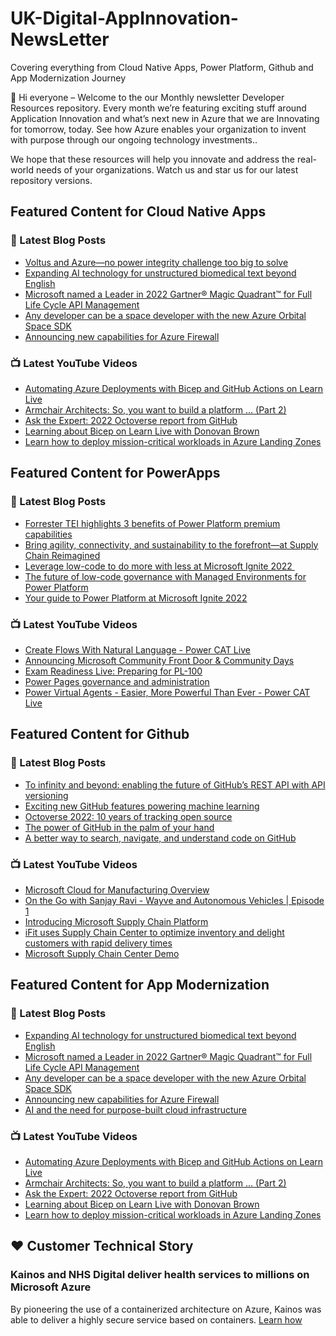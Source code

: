 # UK-Digital-AppInnovation-NewsLetter

Covering everything from Cloud Native Apps, Power Platform, Github and App Modernization Journey

👋 Hi everyone – Welcome to the our Monthly newsletter Developer Resources repository. Every month we’re featuring exciting stuff around Application Innovation and what’s next new in Azure that we are Innovating for tomorrow, today. See how Azure enables your organization to invent with purpose through our ongoing technology investments..


We hope that these resources will help you innovate and address the real-world needs of your organizations. Watch us and star us for our latest repository versions.

## Featured Content for Cloud Native Apps


### 📝 Latest Blog Posts

    
<!-- BLOGCNA:START -->
- [Voltus and Azure—no power integrity challenge too big to solve](https://azure.microsoft.com/blog/voltus-and-azure-no-power-integrity-challenge-too-big-to-solve/)
- [Expanding AI technology for unstructured biomedical text beyond English](https://azure.microsoft.com/blog/expanding-ai-technology-for-unstructured-text-beyond-english/)
- [Microsoft named a Leader in 2022 Gartner® Magic Quadrant™ for Full Life Cycle API Management](https://azure.microsoft.com/blog/microsoft-named-a-leader-in-2022-gartner-magic-quadrant-for-full-life-cycle-api-management/)
- [Any developer can be a space developer with the new Azure Orbital Space SDK](https://azure.microsoft.com/blog/any-developer-can-be-a-space-developer-with-the-new-azure-orbital-space-sdk/)
- [Announcing new capabilities for Azure Firewall](https://azure.microsoft.com/blog/announcing-new-capabilities-for-azure-firewall/)
<!-- BLOGCNA:END -->

### 📺 Latest YouTube Videos

 
<!-- YOUTUBECNA:START -->
- [Automating Azure Deployments with Bicep and GitHub Actions on Learn Live](https://www.youtube.com/watch?v=c4kNguDc3Nk)
- [Armchair Architects: So, you want to build a platform … &lpar;Part 2&rpar;](https://www.youtube.com/watch?v=_YL8wvON0-I)
- [Ask the Expert: 2022 Octoverse report from GitHub](https://www.youtube.com/watch?v=GHXWgmLUykk)
- [Learning about Bicep on Learn Live with Donovan Brown](https://www.youtube.com/watch?v=tcA3rTQJBn8)
- [Learn how to deploy mission-critical workloads in Azure Landing Zones](https://www.youtube.com/watch?v=cZwMLa-su1w)
<!-- YOUTUBECNA:END -->

##  Featured Content for PowerApps
### 📝 Latest Blog Posts
<!-- BLOGPOWER:START -->
- [Forrester TEI highlights 3 benefits of Power Platform premium capabilities](https://cloudblogs.microsoft.com/powerplatform/2022/11/28/forrester-tei-highlights-3-benefits-of-power-platform-premium-capabilities/)
- [Bring agility, connectivity, and sustainability to the forefront—at Supply Chain Reimagined](https://cloudblogs.microsoft.com/dynamics365/bdm/2022/10/27/bring-agility-connectivity-and-sustainability-to-the-forefront-at-supply-chain-reimagined/)
- [Leverage low-code to do more with less at Microsoft Ignite 2022 ](https://cloudblogs.microsoft.com/powerplatform/2022/10/12/leverage-low-code-to-do-more-with-less-at-microsoft-ignite-2022/)
- [The future of low-code governance with Managed Environments for Power Platform](https://cloudblogs.microsoft.com/powerplatform/2022/10/12/the-future-of-low-code-governance-with-managed-environments-for-power-platform/)
- [Your guide to Power Platform at Microsoft Ignite 2022](https://cloudblogs.microsoft.com/powerplatform/2022/10/05/your-guide-to-power-platform-at-microsoft-ignite-2022/)
<!-- BLOGPOWER:END -->
 ### 📺 Latest YouTube Videos
    
<!-- YOUTUBEPOWER:START -->
- [Create Flows With Natural Language - Power CAT Live](https://www.youtube.com/watch?v=0jPo2XdrKsg)
- [Announcing Microsoft Community Front Door &amp; Community Days](https://www.youtube.com/watch?v=kXicjWqrRHs)
- [Exam Readiness Live: Preparing for PL-100](https://www.youtube.com/watch?v=Tyf7p8QTQ6o)
- [Power Pages governance and administration](https://www.youtube.com/watch?v=AlklfPCJDmk)
- [Power Virtual Agents - Easier, More Powerful Than Ever - Power CAT Live](https://www.youtube.com/watch?v=LzC2eShDpoY)
<!-- YOUTUBEPOWER:END -->

##  Featured Content for Github
### 📝 Latest Blog Posts
<!-- BLOGGITHUB:START -->
- [To infinity and beyond: enabling the future of GitHub&#8217;s REST API with API versioning](https://github.blog/2022-11-28-to-infinity-and-beyond-enabling-the-future-of-githubs-rest-api-with-api-versioning/)
- [Exciting new GitHub features powering machine learning](https://github.blog/2022-11-22-exciting-new-github-features-powering-machine-learning/)
- [Octoverse 2022: 10 years of tracking open source](https://github.blog/2022-11-17-octoverse-2022-10-years-of-tracking-open-source/)
- [The power of GitHub in the palm of your hand](https://github.blog/2022-11-15-the-power-of-github-in-the-palm-of-your-hand/)
- [A better way to search, navigate, and understand code on GitHub](https://github.blog/2022-11-15-a-better-way-to-search-navigate-and-understand-code-on-github/)
<!-- BLOGGITHUB:END -->
### 📺 Latest YouTube Videos
<!-- YOUTUBEGITHUB:START -->
- [Microsoft Cloud for Manufacturing Overview](https://www.youtube.com/watch?v=dYqJPaehrQo)
- [On the Go with Sanjay Ravi - Wayve and Autonomous Vehicles | Episode 1](https://www.youtube.com/watch?v=pjKNX1K0ZAo)
- [Introducing Microsoft Supply Chain Platform](https://www.youtube.com/watch?v=wNrwLDgTOSA)
- [iFit uses Supply Chain Center to optimize inventory and delight customers with rapid delivery times](https://www.youtube.com/watch?v=QBhjK4ZzO5c)
- [Microsoft Supply Chain Center Demo](https://www.youtube.com/watch?v=CWxXOPWhYHI)
<!-- YOUTUBEGITHUB:END -->
##  Featured Content for App Modernization
### 📝 Latest Blog Posts
<!-- BLOGAPPMOD:START -->
- [Expanding AI technology for unstructured biomedical text beyond English](https://azure.microsoft.com/blog/expanding-ai-technology-for-unstructured-text-beyond-english/)
- [Microsoft named a Leader in 2022 Gartner® Magic Quadrant™ for Full Life Cycle API Management](https://azure.microsoft.com/blog/microsoft-named-a-leader-in-2022-gartner-magic-quadrant-for-full-life-cycle-api-management/)
- [Any developer can be a space developer with the new Azure Orbital Space SDK](https://azure.microsoft.com/blog/any-developer-can-be-a-space-developer-with-the-new-azure-orbital-space-sdk/)
- [Announcing new capabilities for Azure Firewall](https://azure.microsoft.com/blog/announcing-new-capabilities-for-azure-firewall/)
- [AI and the need for purpose-built cloud infrastructure](https://azure.microsoft.com/blog/ai-and-the-need-for-purposebuilt-cloud-infrastructure/)
<!-- BLOGAPPMOD:END -->
### 📺 Latest YouTube Videos
<!-- YOUTUBEAPPMOD:START -->
- [Automating Azure Deployments with Bicep and GitHub Actions on Learn Live](https://www.youtube.com/watch?v=c4kNguDc3Nk)
- [Armchair Architects: So, you want to build a platform … &lpar;Part 2&rpar;](https://www.youtube.com/watch?v=_YL8wvON0-I)
- [Ask the Expert: 2022 Octoverse report from GitHub](https://www.youtube.com/watch?v=GHXWgmLUykk)
- [Learning about Bicep on Learn Live with Donovan Brown](https://www.youtube.com/watch?v=tcA3rTQJBn8)
- [Learn how to deploy mission-critical workloads in Azure Landing Zones](https://www.youtube.com/watch?v=cZwMLa-su1w)
<!-- YOUTUBEAPPMOD:END -->


## ♥️ Customer Technical Story 

### Kainos and NHS Digital deliver health services to millions on Microsoft Azure

By pioneering the use of a containerized architecture on Azure, Kainos was able to deliver a highly secure service based on containers. [Learn how](https://customers.microsoft.com/en-us/story/1368348549535774520-kainos-and-nhs-digital-deliver-health-services-to-millions-on-microsoft-azure)

